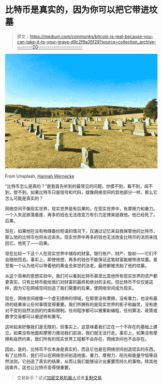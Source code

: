 # 比特币是真实的，因为你可以把它带进坟墓

> 原文：<https://medium.com/coinmonks/bitcoin-is-real-because-you-can-take-it-to-your-grave-d9c2f9a35f29?source=collection_archive---------20----------------------->

![](img/d447a8e1beff3c5a912030e5354e33ed.png)

From Unsplash, [Hannah Wernecke](https://unsplash.com/@hannahwernecke)

“比特币怎么是真的？”是我首先听到的最常见的问题。你摸不到，看不到，闻不到，尝不到。如果比特币只是信号和代码，就像网络空间的其他部分一样，那么它怎么可能是真实的？

网络空间不像现实世界，现实世界是有后果的。在现实世界中，有摩擦力和重力。一个人失足跌落悬崖，再多的钱也无法改变万有引力定律来拯救他。他已经死了。后果。

现在，如果他在没有物理备份短语的情况下，仅通过记忆来自我保管他的比特币，那么他的比特币也将永远丢失。现实世界中再多的钱也无法改变比特币的法则来找回它。他死了——后果。

现在比较一下这个人在现实世界中储存的财富。银行账户、财产、股权——它们不会随他而去。事实上，即使他想，再多的钱也不能保证这笔财富能被带进坟墓。甚至每一个认为他可以带着他的黄金去来世的法老，最终都被洗劫了他的坟墓。

从这个简单的思想实验中，我们可以看到比特币甚至比其他所有现实世界的资产都更真实。只有比特币能给我们对财富的最终和绝对的主权。但比特币不仅仅是这样，因为它在网络空间创造了我们需要的后果，使网络空间成为现实。

现在，网络空间就像一个虚无缥缈的领域，在那里没有摩擦，没有重力，也没有最终的结果来让任何事情变得重要。我们所拥有的是现实世界的影子和幽灵，没有绝对不变的自然法则的约束和限制。任何程序都可以被重新编程，任何算法、政策或数字交易都可以被逆转和重写。

这听起来好像我们是无限的，但事实上，这意味着我们正在一个不存在的基础上建立。如果没有地面和摩擦力推动我们前进，我们就无法行走。事实上，如果没有摩擦和自然约束，我们所有的现实世界工程都不会存在，网络空间也不会存在。

因此，是的，比特币不仅本身是真实的，而且它也是在网络空间创造现实的东西。有了比特币，我们可以在网络空间创造地面、重力、摩擦力、阳光和能量守恒等自然法则。它创造了真实的结果，从而让我们能够设计出重要而持久的事物。除其他因素外，这也让比特币变得很重要。

> 交易新手？试试[加密交易机器人](/coinmonks/crypto-trading-bot-c2ffce8acb2a)或者[复制交易](/coinmonks/top-10-crypto-copy-trading-platforms-for-beginners-d0c37c7d698c)